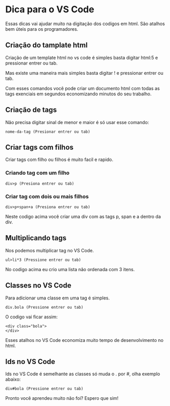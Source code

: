 # Dica para o VS Code

Essas dicas vai ajudar muito na digitação dos codigos em html. São atalhos bem úteis para os programadores.

## Criação do tamplate html

Criação de um template html no vs code é simples basta digitar html:5 e pressionar entrer ou tab.

Mas existe uma maneira mais simples basta digitar ! e pressionar entrer ou tab.

Com esses comandos você pode criar um documento html com todas as tags exenciais em segundos economizando minutos do seu trabalho.


## Criação de tags

Não precisa digitar sinal de menor e maior é só usar esse comando:

    nome-da-tag (Presionar entrer ou tab)

## Criar tags com filhos

Criar tags com filho ou filhos é muito facil e rapido.

### Criando tag com um filho

    div>p (Presiona entrer ou tab)

### Criar tag com dois ou mais filhos

    div>p+span+a (Presiona entrer ou tab)

Neste codigo acima você criar uma div com as tags p, span e a dentro da div.

## Multiplicando tags

Nos podemos multiplicar tag no VS Code.

    ul>li*3 (Pressione entrer ou tab)

No codigo acima eu crio uma lista não ordenada com 3 itens.

## Classes no VS Code

Para adicionar uma classe em uma tag é simples.

    div.bola (Pressione entrer ou tab)

O codigo vai ficar assim:

    <div class="bola">
    </div>

Esses atalhos no VS Code economiza muito tempo de desenvolvimento no html.

## Ids no VS Code

Ids no VS Code é semelhante as classes só muda o . por #, olha exemplo abaixo:

    div#bola (Pressione entrer ou tab)

Pronto você aprendeu muito não foi? Espero que sim!

